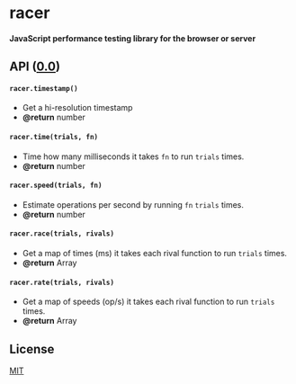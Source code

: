 # racer
#### JavaScript performance testing library for the browser or server

## API ([0.0](../releases))

#### `racer.timestamp()`
- Get a hi-resolution timestamp
- <b>@return</b> number

#### `racer.time(trials, fn)`
- Time how many milliseconds it takes `fn` to run `trials` times.
- <b>@return</b> number

#### `racer.speed(trials, fn)`
- Estimate operations per second by running `fn` `trials` times.
- <b>@return</b> number

#### `racer.race(trials, rivals)`
- Get a map of times (ms) it takes each rival function to run `trials` times.
- <b>@return</b> Array

#### `racer.rate(trials, rivals)`
- Get a map of speeds (op/s) it takes each rival function to run `trials` times.
- <b>@return</b> Array

## License
[MIT](package.json#L6-L7)